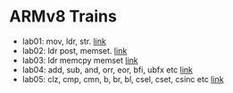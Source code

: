 # ARMv8 Trains
* lab01: mov, ldr, str. [link](https://github.com/carloscn/armv8-train/tree/lab01)
* lab02: ldr post, memset. [link](https://github.com/carloscn/armv8-train/tree/lab02)
* lab03: ldr memcpy memset [link](https://github.com/carloscn/armv8-train/tree/lab03)
* lab04: add, sub, and, orr, eor, bfi, ubfx etc [link](https://github.com/carloscn/armv8-train/tree/lab04)
* lab05: clz, cmp, cmn, b, br, bl, csel, cset, csinc etc [link](https://github.com/carloscn/armv8-train/tree/lab05)